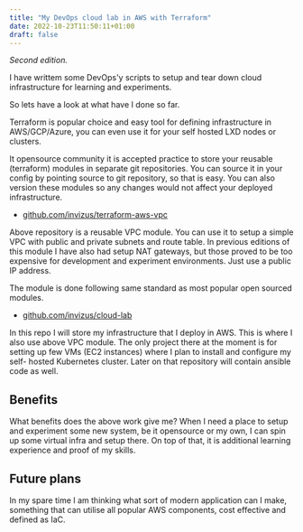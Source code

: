 ```yaml
---
title: "My DevOps cloud lab in AWS with Terraform"
date: 2022-10-23T11:50:11+01:00
draft: false
---
```

_Second edition._

I have writtem some DevOps'y scripts to setup and tear down cloud infrastructure
for learning and experiments.

So lets have a look at what have I done so far.

Terraform is popular choice and easy tool for defining infrastructure in
AWS/GCP/Azure, you can even use it for your self hosted LXD nodes or clusters.

It opensource community it is accepted practice to store your reusable (terraform)
modules in separate git repositories. You can source it in your config by pointing
source to git repository, so that is easy. You can also version these modules so
any changes would not affect your deployed infrastructure.

- [github.com/invizus/terraform-aws-vpc](https://github.com/invizus/terraform-aws-vpc)

Above repository is a reusable VPC module. You can use it to setup a simple
VPC with public and private subnets and route table. In previous editions of this module
I have also had setup NAT gateways, but those proved to be too expensive for development
and experiment environments. Just use a public IP address.

The module is done following same standard as most popular open sourced modules.

- [github.com/invizus/cloud-lab](https://github.com/invizus/cloud-lab)

In this repo I will store my infrastructure that I deploy in AWS. This is where
I also use above VPC module. The only project there at the moment is for setting
up few VMs (EC2 instances) where I plan to install and configure my self-
hosted Kubernetes cluster. Later on that repository will contain ansible
code as well.

## Benefits
What benefits does the above work give me? When I need a place to setup and
experiment some new system, be it opensource or my own, I can spin up some
virtual infra and setup there. On top of that, it is additional learning
experience and proof of my skills.

## Future plans
In my spare time I am thinking what sort of modern application can I make,
something that can utilise all popular AWS components, cost effective
and defined as IaC.
